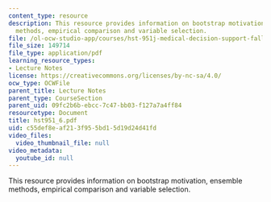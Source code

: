 ```yaml
---
content_type: resource
description: This resource provides information on bootstrap motivation, ensemble
  methods, empirical comparison and variable selection.
file: /ol-ocw-studio-app/courses/hst-951j-medical-decision-support-fall-2005/c55def8eaf213f955bd15d19d24d41fd_hst951_6.pdf
file_size: 149714
file_type: application/pdf
learning_resource_types:
- Lecture Notes
license: https://creativecommons.org/licenses/by-nc-sa/4.0/
ocw_type: OCWFile
parent_title: Lecture Notes
parent_type: CourseSection
parent_uid: 09fc2b6b-ebcc-7c47-bb03-f127a7a4ff84
resourcetype: Document
title: hst951_6.pdf
uid: c55def8e-af21-3f95-5bd1-5d19d24d41fd
video_files:
  video_thumbnail_file: null
video_metadata:
  youtube_id: null
---
```

This resource provides information on bootstrap motivation, ensemble methods, empirical comparison and variable selection.